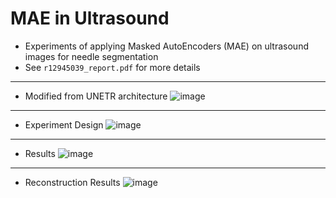 # MAE in Ultrasound
- Experiments of applying Masked AutoEncoders (MAE) on ultrasound images for needle segmentation
- See `r12945039_report.pdf` for more details 
***
- Modified from UNETR architecture
  ![image](https://github.com/user-attachments/assets/0f4e4081-2335-44ff-b493-9db6af814ae1)
***
- Experiment Design
  ![image](https://github.com/user-attachments/assets/cbad15b4-39c6-43fb-855f-dd66745bff91)
***
- Results
  ![image](https://github.com/user-attachments/assets/dcc08304-63a3-4e5b-ae83-3aadf01760e8)
***
- Reconstruction Results
  ![image](https://github.com/user-attachments/assets/30d2058a-d948-4636-a3d1-041878188e0e)

